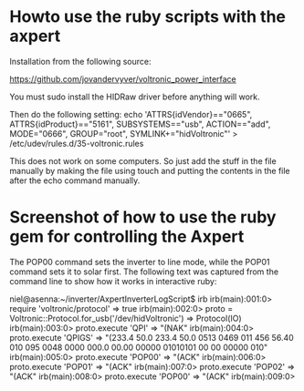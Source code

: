 # Howto use the ruby scripts with the axpert

Installation from the following source:

https://github.com/jovandervyver/voltronic_power_interface

You must sudo install the HIDRaw driver
before anything will work.

Then do the following setting:
echo 'ATTRS{idVendor}=="0665", ATTRS{idProduct}=="5161", SUBSYSTEMS=="usb", ACTION=="add", MODE="0666", GROUP="root", SYMLINK+="hidVoltronic"' > /etc/udev/rules.d/35-voltronic.rules

This does not work on some computers.  So just add the stuff in the file manually by making the file using touch and putting the contents in the file after the echo command manually.




# Screenshot of how to use the ruby gem for controlling the Axpert

The POP00 command sets the inverter to line mode, while the POP01 command sets it to solar first.
The following text was captured from the command line to show how it works in interactive ruby:


niel@asenna:~/inverter/AxpertInverterLogScript$ irb
irb(main):001:0> require 'voltronic/protocol'
=> true
irb(main):002:0> proto = Voltronic::Protocol.for_usb('/dev/hidVoltronic')
=> Protocol(IO)
irb(main):003:0> proto.execute 'QPI'
=> "(NAK"
irb(main):004:0> proto.execute 'QPIGS'
=> "(233.4 50.0 233.4 50.0 0513 0469 011 456 56.40 010 095 0048 0000 000.0 00.00 00000 01010101 00 00 00000 010"
irb(main):005:0> proto.execute 'POP00'
=> "(ACK"
irb(main):006:0> proto.execute 'POP01'
=> "(ACK"
irb(main):007:0> proto.execute 'POP02'
=> "(ACK"
irb(main):008:0> proto.execute 'POP00'
=> "(ACK"
irb(main):009:0> 
